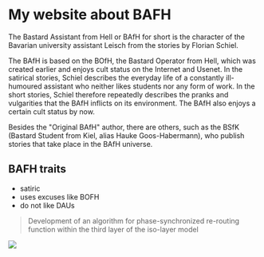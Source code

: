 # My website about BAFH

The Bastard Assistant from Hell or BAfH for short is the character of the Bavarian university assistant Leisch from the stories by Florian Schiel.

The BAfH is based on the BOfH, the Bastard Operator from Hell, which was created earlier and enjoys cult status on the Internet and Usenet. In the satirical stories, Schiel describes the everyday life of a constantly ill-humoured assistant who neither likes students nor any form of work. In the short stories, Schiel therefore repeatedly describes the pranks and vulgarities that the BAfH inflicts on its environment. The BAfH also enjoys a certain cult status by now.

Besides the "Original BAfH" author, there are others, such as the BSfK (Bastard Student from Kiel, alias Hauke Goos-Habermann), who publish stories that take place in the BAfH universe. 

## BAFH traits

* satiric
* uses excuses like BOFH
* do not like DAUs


> Development of an algorithm for phase-synchronized re-routing function within the third layer of the iso-layer model

<img src="https://upload.wikimedia.org/wikipedia/commons/2/23/BAfH-Ausredenkalender-2008.png"/>
